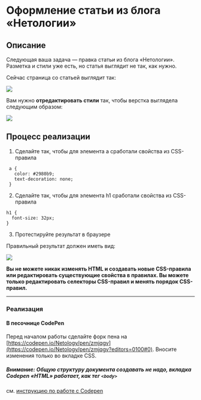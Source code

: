 # Оформление статьи из блога «Нетологии»

## Описание

Следующая ваша задача &mdash; правка статьи из блога «Нетологии». Разметка и стили уже есть, но статья выглядит не так, как нужно.
   
Сейчас страница со статьей выглядит так:

![](https://netology-code.github.io/html-2-homeworks/sources/4-2/blog-article-before.jpg)

Вам нужно **отредактировать стили** так, чтобы верстка выглядела следующим образом:

![](https://netology-code.github.io/html-2-homeworks/sources/4-2/blog-article-before.jpg)

## Процесс реализации

1. Сделайте так, чтобы для элемента a сработали свойства из CSS-правила
 
 ```
  a {
    color: #2980b9;
    text-decoration: none;
  }
 ```

2. Сделайте так, чтобы для элемента h1 сработали свойства из CSS-правила
  
  ```     
  h1 {
    font-size: 32px;
  }   
  ``` 
 
3. Протестируйте результат в браузере
 
 Правильный результат должен иметь вид:
 
 ![](https://netology-code.github.io/html-2-homeworks/sources/4-2/blog-article-before.jpg)


**Вы не можете никак изменять HTML и создавать новые CSS-правила или редактировать существующие свойства в правилах. Вы можете только редактировать селекторы CSS-правил и менять порядок CSS-правил.**


---

### Реализация

#### В песочнице CodePen

Перед началом работы сделайте форк пена на [https://codepen.io/Netology/pen/zmjqgv](https://codepen.io/Netology/pen/zmjqgv?editors=0100#0). Вносите изменения только во вкладке CSS.

##### Внимание: Общую структуру документа создавать не надо, вкладка Codepen «HTML» работает, как тег `<body>`
см. [инструкцию по работе с Codepen](https://netology-university.bitbucket.io/guides/wm/codepen-guide/)
